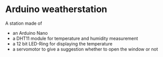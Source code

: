 # Arduino weatherstation

A station made of
- an Arduino Nano
- a DHT11 module for temperature and humidity measurement
- a 12 bit LED-Ring for displaying the temperature
- a servomotor to give a suggestion whether to open the window or not

